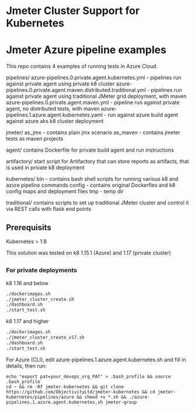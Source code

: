 # Jmeter Cluster Support for Kubernetes
# Jmeter Azure pipeline examples

This repo contains 4 examples of running tests in Azure Cloud.

pipelines/
 azure-pipelines.0.private.agent.kubernetes.yml - pipelines run against private agent using private k8 cluster
 azure-pipelines.0.private.agent.maven.distributed.traditional.yml - pipelines run against private agent using traditional JMeter grid deployment, with maven
 azure-pipelines.0.private.agent.maven.yml - pipeline run against private agent, no distributed tests,  with maven
 azure-pipelines.1.azure.agent.kubernetes.yaml - run against azure build agent against azure aks k8 cluster deployment


jmeter/
 as_jmx - contains plain jmx scenario
 as_maven - contains jmeter tests as maven projects

agent/
 contains Dockerfile for private build agent and run instructions

artifactory/
 start script for Artifactory that can store reports as artifacts, that is used in private k8 deployment

kubernetes/
 bin - contains bash shell scripts for running various k8 and azure pipeline commands
 config - contains original Dockerfles and k8 config maps and deployment files
 tmp - temp dir

traditional/
  contains scripts to set up traditional JMeter cluster and control it via REST calls with flask end points



## Prerequisits

Kubernetes > 1.8


This solution was tested on k8 1.15.1 (Azure) and 1.17 (private cluster)

##

### For private deployments

k8 1.16 and below
```bash
./dockerimages.sh
./jmeter_cluster_create.sh
./dashboard.sh
./start_test.sh
```
k8 1.17 and higher

```bash
./dockerimages.sh
./jmeter_cluster_create_v17.sh
./dashboard.sh
./start_test.sh
```

For Azure (CLI), edit azure-pipelines.1.azure.agent.kubernetes.sh and fill in details, then run:
```
echo "export pat=your_devops_org_PAT" > .bash_profile && source .bash_profile
cd ~ && rm -Rf jmeter-kubernetes && git clone https://github.com/ObjectivityLtd/jmeter-kubernetes && cd jmeter-kubernetes/pipelines/azure && chmod +x *.sh && ./azure-pipelines.1.azure.agent.kubernetes.sh jmeter-group
```


